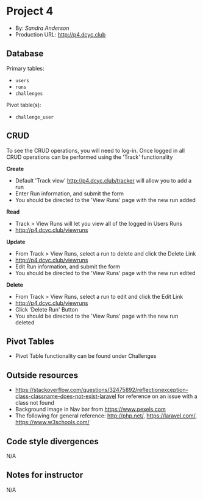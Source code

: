 # Project 4
+ By: *Sandra Anderson*
+ Production URL: <http://p4.dcyc.club>

## Database

Primary tables:
  + `users`
  + `runs`
  + `challenges`
  
Pivot table(s):
  + `challenge_user`


## CRUD
To see the CRUD operations, you will need to log-in.
Once logged in all CRUD operations can be performed using the 'Track' functionality

__Create__
  + Default 'Track view' <http://p4.dcyc.club/tracker> will allow you to add a run
  + Enter Run information, and submit the form
  + You should be directed to the 'View Runs' page with the new run added
  
__Read__
  + Track > View Runs will let you view all of the logged in Users Runs
  + <http://p4.dcyc.club/viewruns>
  
__Update__
  + From Track > View Runs, select a run to delete and click the Delete Link
  + <http://p4.dcyc.club/viewruns>
  + Edit Run information, and submit the form
  + You should be directed to the 'View Runs' page with the new run edited
  
__Delete__
  + From Track > View Runs, select a run to edit and click the Edit Link
  + <http://p4.dcyc.club/viewruns>
  + Click 'Delete Run' Button
  + You should be directed to the 'View Runs' page with the new run deleted

## Pivot Tables
  + Pivot Table functionality can be found under Challenges

## Outside resources
+ <https://stackoverflow.com/questions/32475892/reflectionexception-class-classname-does-not-exist-laravel>
 for reference on an issue with a class not found
+ Background image in Nav bar from https://www.pexels.com
+  The following for general reference: http://php.net/, https://laravel.com/, https://www.w3schools.com/
## Code style divergences
N/A

## Notes for instructor
N/A

